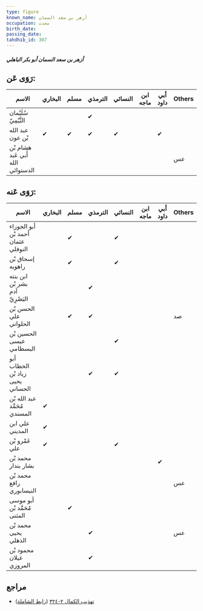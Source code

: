 ```yaml
---
type: figure
known_name: أزهر بن سعد السمان
occupation: محدث
birth_date:
passing_date:
tahdhib_id: 307
---
```

##### أزهر بن سعد السمان أبو بكر الباهلي

## رَوَى عَن:
| الاسم                             | البخاري | مسلم | الترمذي | النسائي | ابن ماجه | أبي داود | Others |
| --------------------------------- | ------- | ---- | ------- | ------- | -------- | -------- | ------ |
| سُلَيْمان التَّيْمِيّ             |         |      | ✔       |         |          |          |        |
| عبد الله بْن عون                  | ✔       | ✔    | ✔       | ✔       |          | ✔        |        |
| هشام بْن أَبي عَبد الله الدستوائي |         |      |         |         |          |          | عس     |
## رَوَى عَنه:
| الاسم                              | البخاري | مسلم | الترمذي | النسائي | ابن ماجه | أبي داود | Others |
| ---------------------------------- | ------- | ---- | ------- | ------- | -------- | -------- | ------ |
| أبو الجوزاء أحمد بْن عثمان النوفلي |         | ✔    |         | ✔       |          |          |        |
| إسحاق بْن راهويه                   |         | ✔    |         | ✔       |          |          |        |
| ابن بنته بشر بْن آدم البَصْرِيّ    |         |      | ✔       |         |          |          |        |
| الحسن بْن علي الحلواني             |         | ✔    | ✔       |         |          |          | صد     |
| الحسين بْن عيسى البسطامي           |         |      |         | ✔       |          |          |        |
| أبو الخطاب زياد بْن يحيى الحساني   |         |      | ✔       | ✔       |          |          |        |
| عبد الله بْن مُحَمَّد المسندي      | ✔       |      |         |         |          |          |        |
| علي ابن المديني                    | ✔       |      |         |         |          |          |        |
| عَمْرو بْن علي                     | ✔       |      |         | ✔       |          |          |        |
| محمد بْن بشار بندار                |         |      |         |         |          | ✔        |        |
| محمد بْن رافع النيسابوري           |         |      |         |         |          |          | عس     |
| أبو موسى مُحَمَّد بْن المثنى       |         | ✔    |         |         |          |          |        |
| محمد بْن يحيى الذهلي               |         |      | ✔       |         |          |          | عس     |
| محمود بْن غيلان المروزي            |         |      | ✔       |         |          |          |        |
## مراجع
- [تهذيب الكمال ٢-٣٢٤](obsidian://open?vault=Tahdhib-al-Kamal&file=Figures/٣٠٧-أزهر%20بن%20سعد%20السمان%20أبو%20بكر%20الباهلي) ([رابط الشاملة](https://shamela.ws/book/3722/805))